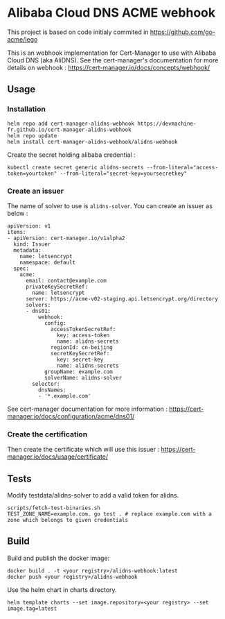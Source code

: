 # Alibaba Cloud DNS ACME webhook

This project is based on code initialy commited in https://github.com/go-acme/lego

This is an webhook implementation for Cert-Manager to use with Alibaba Cloud DNS (aka AliDNS).
See the cert-manager's documentation for more details on webhook : https://cert-manager.io/docs/concepts/webhook/

## Usage
### Installation

```
helm repo add cert-manager-alidns-webhook https://devmachine-fr.github.io/cert-manager-alidns-webhook
helm repo update
helm install cert-manager-alidns-webhook/alidns-webhook
```

Create the secret holding alibaba credential :
```
kubectl create secret generic alidns-secrets --from-literal="access-token=yourtoken" --from-literal="secret-key=yoursecretkey"
```

### Create an issuer

The name of solver to use is `alidns-solver`. You can create an issuer as below :
```
apiVersion: v1
items:
- apiVersion: cert-manager.io/v1alpha2
  kind: Issuer
  metadata:
    name: letsencrypt
    namespace: default
  spec:
    acme:
      email: contact@example.com
      privateKeySecretRef:
        name: letsencrypt
      server: https://acme-v02-staging.api.letsencrypt.org/directory
      solvers:
      - dns01:
          webhook:
            config:
              accessTokenSecretRef:
                key: access-token
                name: alidns-secrets
              regionId: cn-beijing
              secretKeySecretRef:
                key: secret-key
                name: alidns-secrets
            groupName: example.com
            solverName: alidns-solver
        selector:
          dnsNames:
          - '*.example.com'

```
See cert-manager documentation for more information : https://cert-manager.io/docs/configuration/acme/dns01/

### Create the certification

Then create the certificate which will use this issuer : https://cert-manager.io/docs/usage/certificate/

## Tests

Modify testdata/alidns-solver to add a valid token for alidns. 

```
scripts/fetch-test-binaries.sh
TEST_ZONE_NAME=example.com. go test . # replace example.com with a zone which belongs to given credentials
```

## Build

Build and publish the docker image:
```
docker build . -t <your registry>/alidns-webhook:latest
docker push <your registry>/alidns-webhook
```

Use the helm chart in charts directory.
```
helm template charts --set image.repository=<your registry> --set image.tag=latest
```
